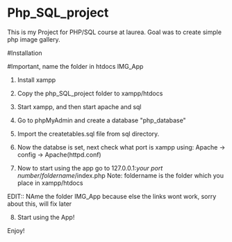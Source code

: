# Php_SQL_project
This is my Project for PHP/SQL course at laurea. Goal was to create simple php image gallery.

#Installation


#Important, name the folder in htdocs IMG_App
1. Install xampp

2. Copy the php_SQL_project folder to xampp/htdocs

3. Start xampp, and then start apache and sql

4. Go to phpMyAdmin and create a database "php_database"

5. Import the createtables.sql file from sql directory.

6. Now the databse is set, next check what port is xampp using: Apache -> config -> Apache(httpd.conf)

7. Now to start using the app go to 127.0.0.1:*your port number*/*foldername*/index.php
  Note: foldername is the folder which you place in xampp/htdocs
  
  EDIT:: NAme the folder IMG_App because else the links wont work, sorry about this, will fix later

8. Start using the App!

Enjoy!




